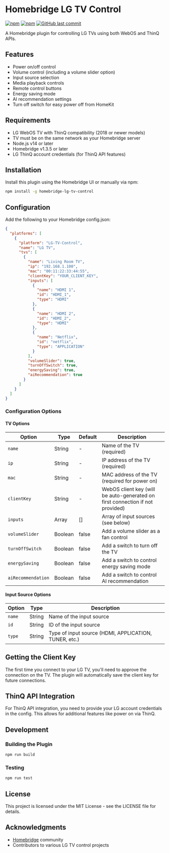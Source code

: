 # Homebridge LG TV Control

[![npm](https://img.shields.io/npm/v/homebridge-lg-tv-control.svg)](https://www.npmjs.com/package/homebridge-lg-tv-control)
[![npm](https://img.shields.io/npm/dt/homebridge-lg-tv-control.svg)](https://www.npmjs.com/package/homebridge-lg-tv-control)
[![GitHub last commit](https://img.shields.io/github/last-commit/your-username/homebridge-lg-tv-control.svg)](https://github.com/your-username/homebridge-lg-tv-control)

A Homebridge plugin for controlling LG TVs using both WebOS and ThinQ APIs.

## Features

- Power on/off control
- Volume control (including a volume slider option)
- Input source selection
- Media playback controls
- Remote control buttons
- Energy saving mode
- AI recommendation settings
- Turn off switch for easy power off from HomeKit

## Requirements

- LG WebOS TV with ThinQ compatibility (2018 or newer models)
- TV must be on the same network as your Homebridge server
- Node.js v14 or later
- Homebridge v1.3.5 or later
- LG ThinQ account credentials (for ThinQ API features)

## Installation

Install this plugin using the Homebridge UI or manually via npm:

```bash
npm install -g homebridge-lg-tv-control
```

## Configuration

Add the following to your Homebridge config.json:

```json
{
  "platforms": [
    {
      "platform": "LG-TV-Control",
      "name": "LG TV",
      "tvs": [
        {
          "name": "Living Room TV",
          "ip": "192.168.1.100",
          "mac": "00:11:22:33:44:55",
          "clientKey": "YOUR_CLIENT_KEY",
          "inputs": [
            {
              "name": "HDMI 1",
              "id": "HDMI_1",
              "type": "HDMI"
            },
            {
              "name": "HDMI 2",
              "id": "HDMI_2",
              "type": "HDMI"
            },
            {
              "name": "Netflix",
              "id": "netflix",
              "type": "APPLICATION"
            }
          ],
          "volumeSlider": true,
          "turnOffSwitch": true,
          "energySaving": true,
          "aiRecommendation": true
        }
      ]
    }
  ]
}
```

### Configuration Options

#### TV Options

| Option | Type | Default | Description |
|--------|------|---------|-------------|
| `name` | String | - | Name of the TV (required) |
| `ip` | String | - | IP address of the TV (required) |
| `mac` | String | - | MAC address of the TV (required for power on) |
| `clientKey` | String | - | WebOS client key (will be auto-generated on first connection if not provided) |
| `inputs` | Array | [] | Array of input sources (see below) |
| `volumeSlider` | Boolean | false | Add a volume slider as a fan control |
| `turnOffSwitch` | Boolean | false | Add a switch to turn off the TV |
| `energySaving` | Boolean | false | Add a switch to control energy saving mode |
| `aiRecommendation` | Boolean | false | Add a switch to control AI recommendation |

#### Input Source Options

| Option | Type | Description |
|--------|------|-------------|
| `name` | String | Name of the input source |
| `id` | String | ID of the input source |
| `type` | String | Type of input source (HDMI, APPLICATION, TUNER, etc.) |

## Getting the Client Key

The first time you connect to your LG TV, you'll need to approve the connection on the TV. The plugin will automatically save the client key for future connections.

## ThinQ API Integration

For ThinQ API integration, you need to provide your LG account credentials in the config. This allows for additional features like power on via ThinQ.

## Development

### Building the Plugin

```bash
npm run build
```

### Testing

```bash
npm run test
```

## License

This project is licensed under the MIT License - see the LICENSE file for details.

## Acknowledgments

- [Homebridge](https://homebridge.io/) community
- Contributors to various LG TV control projects 